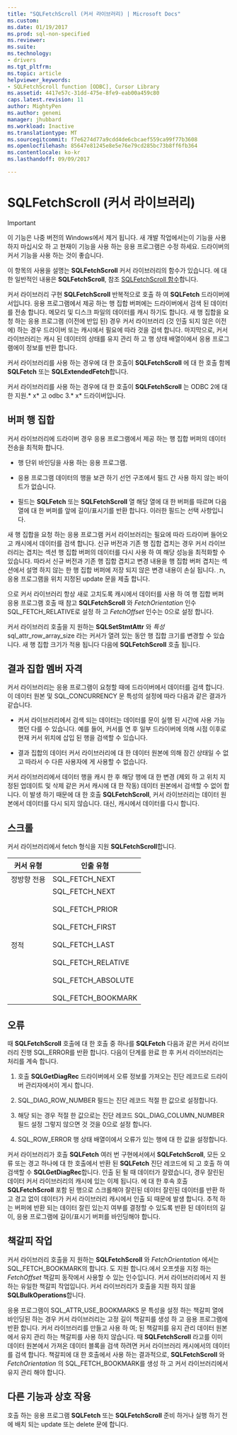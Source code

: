 ```yaml
---
title: "SQLFetchScroll (커서 라이브러리) | Microsoft Docs"
ms.custom: 
ms.date: 01/19/2017
ms.prod: sql-non-specified
ms.reviewer: 
ms.suite: 
ms.technology:
- drivers
ms.tgt_pltfrm: 
ms.topic: article
helpviewer_keywords:
- SQLFetchScroll function [ODBC], Cursor Library
ms.assetid: 4417e57c-31dd-475e-8fe9-eab00a459c80
caps.latest.revision: 11
author: MightyPen
ms.author: genemi
manager: jhubbard
ms.workload: Inactive
ms.translationtype: MT
ms.sourcegitcommit: f7e6274d77a9cdd4de6cbcaef559ca99f77b3608
ms.openlocfilehash: 85647e81245e8e5e76e79cd285bc73b8ff6fb364
ms.contentlocale: ko-kr
ms.lasthandoff: 09/09/2017

---
```

# <a name="sqlfetchscroll-cursor-library"></a>SQLFetchScroll (커서 라이브러리)
> [!IMPORTANT]  
>  이 기능은 나중 버전의 Windows에서 제거 됩니다. 새 개발 작업에서는이 기능을 사용 하지 마십시오 하 고 현재이 기능을 사용 하는 응용 프로그램은 수정 하세요. 드라이버의 커서 기능을 사용 하는 것이 좋습니다.  
  
 이 항목의 사용을 설명는 **SQLFetchScroll** 커서 라이브러리의 함수가 있습니다. 에 대 한 일반적인 내용은 **SQLFetchScroll**, 참조 [SQLFetchScroll 함수](../../../odbc/reference/syntax/sqlfetchscroll-function.md)합니다.  
  
 커서 라이브러리 구현 **SQLFetchScroll** 반복적으로 호출 하 여 **SQLFetch** 드라이버에서입니다. 응용 프로그램에서 제공 하는 행 집합 버퍼에는 드라이버에서 검색 된 데이터를 전송 합니다. 메모리 및 디스크 파일의 데이터를 캐시 하기도 합니다. 새 행 집합을 요청 하는 응용 프로그램 (이전에 반입 된) 경우 커서 라이브러리 (것 인출 되지 않은 이전에) 하는 경우 드라이버 또는 캐시에서 필요에 따라 것을 검색 합니다. 마지막으로, 커서 라이브러리는 캐시 된 데이터의 상태를 유지 관리 하 고 행 상태 배열이에서 응용 프로그램에이 정보를 반환 합니다.  
  
 커서 라이브러리를 사용 하는 경우에 대 한 호출이 **SQLFetchScroll** 에 대 한 호출 함께 **SQLFetch** 또는 **SQLExtendedFetch**합니다.  
  
 커서 라이브러리를 사용 하는 경우에 대 한 호출이 **SQLFetchScroll** 는 ODBC 2에 대 한 지원.* x* 고 odbc 3.* x* 드라이버입니다.  
  
## <a name="rowset-buffers"></a>버퍼 행 집합  
 커서 라이브러리에 드라이버 경우 응용 프로그램에서 제공 하는 행 집합 버퍼의 데이터 전송을 최적화 합니다.  
  
-   행 단위 바인딩을 사용 하는 응용 프로그램.  
  
-   응용 프로그램 데이터의 행을 보관 하기 선언 구조에서 필드 간 사용 하지 않는 바이트가 없습니다.  
  
-   필드는 **SQLFetch** 또는 **SQLFetchScroll** 열 해당 열에 대 한 버퍼를 따르며 다음 열에 대 한 버퍼를 앞에 길이/표시기를 반환 합니다. 이러한 필드는 선택 사항입니다.  
  
 새 행 집합을 요청 하는 응용 프로그램 커서 라이브러리는 필요에 따라 드라이버 들어오고 캐시에서 데이터를 검색 합니다. 신규 버전과 기존 행 집합 겹치는 경우 커서 라이브러리는 겹치는 섹션 행 집합 버퍼의 데이터를 다시 사용 하 여 해당 성능을 최적화할 수 있습니다. 따라서 신규 버전과 기존 행 집합 겹치고 변경 내용을 행 집합 버퍼 겹치는 섹션에서 설명 하지 않는 한 행 집합 버퍼에 저장 되지 않은 변경 내용이 손실 됩니다. ְ ת, 응용 프로그램을 위치 지정된 update 문을 제출 합니다.  
  
 으로 커서 라이브러리 항상 새로 고치도록 캐시에서 데이터를 사용 하 여 행 집합 버퍼 응용 프로그램 호출 때 참고 **SQLFetchScroll** 와 *FetchOrientation* 인수 SQL_FETCH_RELATIVE로 설정 하 고 *FetchOffset* 인수는 0으로 설정 합니다.  
  
 커서 라이브러리 호출을 지 원하는 **SQLSetStmtAttr** 와 *특성* sql_attr_row_array_size 라는 커서가 열려 있는 동안 행 집합 크기를 변경할 수 있습니다. 새 행 집합 크기가 적용 됩니다 다음에 **SQLFetchScroll** 호출 됩니다.  
  
## <a name="result-set-membership"></a>결과 집합 멤버 자격  
 커서 라이브러리는 응용 프로그램이 요청할 때에 드라이버에서 데이터를 검색 합니다. 이 데이터 원본 및 SQL_CONCURRENCY 문 특성의 설정에 따라 다음과 같은 결과가 같습니다.  
  
-   커서 라이브러리에서 검색 되는 데이터는 데이터를 문이 실행 된 시간에 사용 가능 했던 다를 수 있습니다. 예를 들어, 커서를 연 후 일부 드라이버에 의해 시점 이후로 현재 커서 위치에 삽입 된 행을 검색할 수 있습니다.  
  
-   결과 집합의 데이터 커서 라이브러리에 대 한 데이터 원본에 의해 잠긴 상태일 수 없고 따라서 수 다른 사용자에 게 사용할 수 없습니다.  
  
 커서 라이브러리에서 데이터 행을 캐시 한 후 해당 행에 대 한 변경 (제외 하 고 위치 지정된 업데이트 및 삭제 같은 커서 캐시에 대 한 작동) 데이터 원본에서 검색할 수 없어 합니다. 이 발생 하기 때문에 대 한 호출 **SQLFetchScroll**, 커서 라이브러리는 데이터 원본에서 데이터를 다시 되지 않습니다. 대신, 캐시에서 데이터를 다시 합니다.  
  
## <a name="scrolling"></a>스크롤  
 커서 라이브러리에서 fetch 형식을 지원 **SQLFetchScroll**합니다.  
  
|커서 유형|인출 유형|  
|-----------------|-----------------|  
|정방향 전용|SQL_FETCH_NEXT|  
|정적|SQL_FETCH_NEXT<br /><br /> SQL_FETCH_PRIOR<br /><br /> SQL_FETCH_FIRST<br /><br /> SQL_FETCH_LAST<br /><br /> SQL_FETCH_RELATIVE<br /><br /> SQL_FETCH_ABSOLUTE<br /><br /> SQL_FETCH_BOOKMARK|  
  
## <a name="errors"></a>오류  
 때 **SQLFetchScroll** 호출에 대 한 호출 중 하나를 **SQLFetch** 다음과 같은 커서 라이브러리 진행 SQL_ERROR를 반환 합니다. 다음이 단계를 완료 한 후 커서 라이브러리는 처리를 계속 합니다.  
  
1.  호출 **SQLGetDiagRec** 드라이버에서 오류 정보를 가져오는 진단 레코드로 드라이버 관리자에서이 게시 합니다.  
  
2.  SQL_DIAG_ROW_NUMBER 필드는 진단 레코드 적절 한 값으로 설정합니다.  
  
3.  해당 되는 경우 적절 한 값으로는 진단 레코드 SQL_DIAG_COLUMN_NUMBER 필드 설정 그렇지 않으면 것 것을 0으로 설정 합니다.  
  
4.  SQL_ROW_ERROR 행 상태 배열이에서 오류가 있는 행에 대 한 값을 설정합니다.  
  
 커서 라이브러리가 호출 **SQLFetch** 여러 번 구현에서에서 **SQLFetchScroll**, 모든 오류 또는 경고 하나에 대 한 호출에서 반환 된 **SQLFetch** 진단 레코드에 되 고 호출 하 여 검색할 수 **SQLGetDiagRec**합니다. 인출 된 될 때 데이터가 잘렸습니다, 경우 잘린된 데이터 커서 라이브러리의 캐시에 있는 이제 됩니다. 에 대 한 후속 호출 **SQLFetchScroll** 포함 된 행으로 스크롤해야 잘린된 데이터 잘린된 데이터를 반환 하 고 경고 없이 데이터가 커서 라이브러리 캐시에서 인출 되 때문에 발생 합니다. 추적 하는 버퍼에 반환 되는 데이터 잘린 있는지 여부를 결정할 수 있도록 반환 된 데이터의 길이, 응용 프로그램에 길이/표시기 버퍼를 바인딩해야 합니다.  
  
## <a name="bookmark-operations"></a>책갈피 작업  
 커서 라이브러리 호출을 지 원하는 **SQLFetchScroll** 와 *FetchOrientation* 에서는 SQL_FETCH_BOOKMARK의 합니다. 도 지원 합니다.에서 오프셋을 지정 하는 *FetchOffset* 책갈피 동작에서 사용할 수 있는 인수입니다. 커서 라이브러리에서 지 원하는 유일한 책갈피 작업입니다. 커서 라이브러리가 호출을 지원 하지 않을 **SQLBulkOperations**합니다.  
  
 응용 프로그램이 SQL_ATTR_USE_BOOKMARKS 문 특성을 설정 하는 책갈피 열에 바인딩된 하는 경우 커서 라이브러리는 고정 길이 책갈피를 생성 하 고 응용 프로그램에 반환 합니다. 커서 라이브러리를 만들고 사용 하 여; 된 책갈피를 유지 관리 데이터 원본에서 유지 관리 하는 책갈피를 사용 하지 않습니다. 때 **SQLFetchScroll** 라고를 이미 데이터 원본에서 가져온 데이터 블록을 검색 하려면 커서 라이브러리 캐시에서의 데이터를 검색 합니다. 책갈피에 대 한 호출에서 사용 하는 결과적으로, **SQLFetchScroll** 와 *FetchOrientation* 의 SQL_FETCH_BOOKMARK를 생성 하 고 커서 라이브러리에서 유지 관리 해야 합니다.  
  
## <a name="interaction-with-other-functions"></a>다른 기능과 상호 작용  
 호출 하는 응용 프로그램 **SQLFetch** 또는 **SQLFetchScroll** 준비 하거나 실행 하기 전에 배치 되는 update 또는 delete 문에 합니다.

